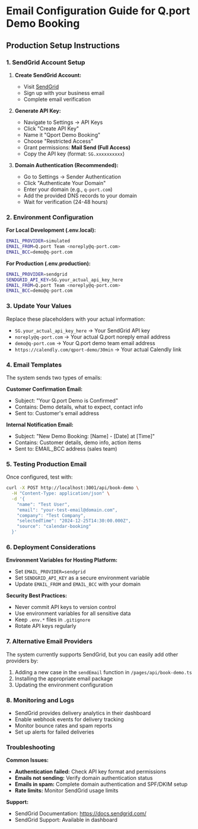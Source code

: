 # Email Configuration Guide for Q.port Demo Booking

## Production Setup Instructions

### 1. SendGrid Account Setup

1. **Create SendGrid Account:**
   - Visit [SendGrid](https://sendgrid.com/)
   - Sign up with your business email
   - Complete email verification

2. **Generate API Key:**
   - Navigate to Settings → API Keys
   - Click "Create API Key"
   - Name it "Qport Demo Booking"
   - Choose "Restricted Access"
   - Grant permissions: **Mail Send (Full Access)**
   - Copy the API key (format: `SG.xxxxxxxxxx`)

3. **Domain Authentication (Recommended):**
   - Go to Settings → Sender Authentication
   - Click "Authenticate Your Domain"
   - Enter your domain (e.g., `q-port.com`)
   - Add the provided DNS records to your domain
   - Wait for verification (24-48 hours)

### 2. Environment Configuration

**For Local Development (.env.local):**
```bash
EMAIL_PROVIDER=simulated
EMAIL_FROM=Q.port Team <noreply@q-port.com>
EMAIL_BCC=demo@q-port.com
```

**For Production (.env.production):**
```bash
EMAIL_PROVIDER=sendgrid
SENDGRID_API_KEY=SG.your_actual_api_key_here
EMAIL_FROM=Q.port Team <noreply@q-port.com>
EMAIL_BCC=demo@q-port.com
```

### 3. Update Your Values

Replace these placeholders with your actual information:

- `SG.your_actual_api_key_here` → Your SendGrid API key
- `noreply@q-port.com` → Your actual Q.port noreply email address
- `demo@q-port.com` → Your Q.port demo team email address
- `https://calendly.com/qport-demo/30min` → Your actual Calendly link

### 4. Email Templates

The system sends two types of emails:

**Customer Confirmation Email:**
- Subject: "Your Q.port Demo is Confirmed"
- Contains: Demo details, what to expect, contact info
- Sent to: Customer's email address

**Internal Notification Email:**
- Subject: "New Demo Booking: [Name] - [Date] at [Time]"
- Contains: Customer details, demo info, action items
- Sent to: EMAIL_BCC address (sales team)

### 5. Testing Production Email

Once configured, test with:

```bash
curl -X POST http://localhost:3001/api/book-demo \
  -H "Content-Type: application/json" \
  -d '{
    "name": "Test User",
    "email": "your-test-email@domain.com",
    "company": "Test Company",
    "selectedTime": "2024-12-25T14:30:00.000Z",
    "source": "calendar-booking"
  }'
```

### 6. Deployment Considerations

**Environment Variables for Hosting Platform:**
- Set `EMAIL_PROVIDER=sendgrid`
- Set `SENDGRID_API_KEY` as a secure environment variable
- Update `EMAIL_FROM` and `EMAIL_BCC` with your domain

**Security Best Practices:**
- Never commit API keys to version control
- Use environment variables for all sensitive data
- Keep `.env.*` files in `.gitignore`
- Rotate API keys regularly

### 7. Alternative Email Providers

The system currently supports SendGrid, but you can easily add other providers by:

1. Adding a new case in the `sendEmail` function in `/pages/api/book-demo.ts`
2. Installing the appropriate email package
3. Updating the environment configuration

### 8. Monitoring and Logs

- SendGrid provides delivery analytics in their dashboard
- Enable webhook events for delivery tracking
- Monitor bounce rates and spam reports
- Set up alerts for failed deliveries

### Troubleshooting

**Common Issues:**
- **Authentication failed:** Check API key format and permissions
- **Emails not sending:** Verify domain authentication status
- **Emails in spam:** Complete domain authentication and SPF/DKIM setup
- **Rate limits:** Monitor SendGrid usage limits

**Support:**
- SendGrid Documentation: https://docs.sendgrid.com/
- SendGrid Support: Available in dashboard